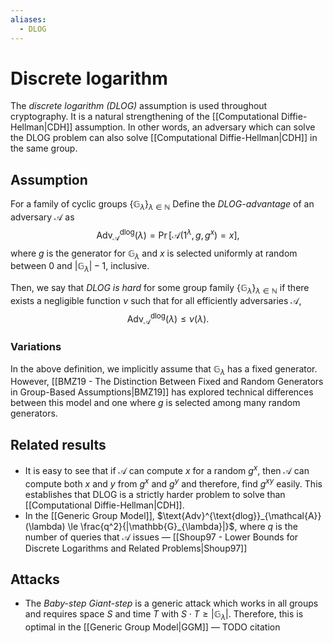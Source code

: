 ```yaml
---
aliases:
  - DLOG
---
```

# Discrete logarithm
The *discrete logarithm (DLOG)* assumption is used throughout cryptography. It is a natural strengthening of the [[Computational Diffie-Hellman|CDH]] assumption. In other words, an adversary which can solve the DLOG problem can also solve [[Computational Diffie-Hellman|CDH]] in the same group.

## Assumption
For a family of cyclic groups $\{\mathbb{G}_{\lambda}\}_{\lambda \in \mathbb{N}}$ Define the *DLOG-advantage* of an adversary $\mathcal{A}$ as $$\text{Adv}^{\text{dlog}}_{\mathcal{A}}(\lambda) = \Pr[\mathcal{A}(1^{\lambda},g,g^x)=x],$$ where $g$ is the generator for $\mathbb{G}_{\lambda}$ and $x$ is selected uniformly at random between $0$ and $|\mathbb{G}_{\lambda}| - 1$, inclusive.

Then, we say that *DLOG is hard* for some group family $\{\mathbb{G}_{\lambda}\}_{\lambda \in \mathbb{N}}$ if there exists a negligible function $\nu$ such that for all efficiently adversaries $\mathcal{A}$, $$\text{Adv}^{\text{dlog}}_{\mathcal{A}}(\lambda) \le \nu(\lambda).$$
### Variations
In the above definition, we implicitly assume that $\mathbb{G}_{\lambda}$ has a fixed generator. However, [[BMZ19 - The Distinction Between Fixed and Random Generators in Group-Based Assumptions|BMZ19]] has explored technical differences between this model and one where $g$ is selected among many random generators.


## Related results
- It is easy to see that if $\mathcal{A}$ can compute $x$ for a random $g^x$, then $\mathcal{A}$ can compute both $x$ and $y$ from $g^{x}$ and $g^{y}$ and therefore, find $g^{xy}$ easily. This establishes that DLOG is a strictly harder problem to solve than [[Computational Diffie-Hellman|CDH]].
- In the [[Generic Group Model]], $\text{Adv}^{\text{dlog}}_{\mathcal{A}}(\lambda) \le \frac{q^2}{|\mathbb{G}_{\lambda}|}$, where $q$ is the number of queries that $\mathcal{A}$ issues — [[Shoup97 - Lower Bounds for Discrete Logarithms and Related Problems|Shoup97]]


## Attacks
- The *Baby-step Giant-step* is a generic attack which works in all groups and requires space $S$ and time $T$ with $S\cdot T \ge |\mathbb{G}_{\lambda}|$. Therefore, this is optimal in the [[Generic Group Model|GGM]] — TODO citation